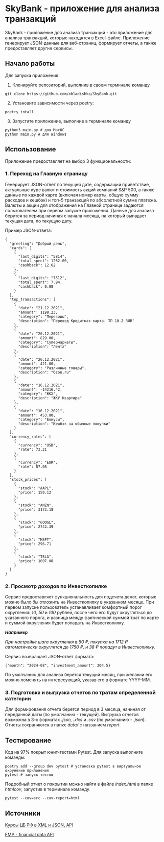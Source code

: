 # SkyBank - приложение для анализа транзакций

SkyBank - приложение для анализа транзакций - это приложение для анализа транзакций, которые находятся в Excel-файле. 
Приложение генерирует JSON-данные для веб-страниц, формирует отчеты, а также предоставляет другие сервисы.

## Начало работы

Для запуска приложения:

1. Клонируйте репозиторий, выполнив в своем терминале команду
```commandline
git clone https://github.com/obladishka/SkyBank.git
```
2. Установите зависимости через poetry:
```commandline
poetry intall
```
3. Запустите приложение, выполнив в терминале команду
```commandline
python3 main.py # для MacOC
python main.py # для Windows
```

## Использование
Приложение предоставляет на выбор 3 функциональности:

### 1. Переход на Главную страницу
Генерирует JSON-ответ по текущей дате, содержащий приветствие, актуальные курс валют и стоимость акций компаний S&P 500, 
а также данные по каждой карте (включая номер карты, общую сумму расходов и кешбэк) и топ-5 транзакций по абсолютной
сумме платежа. 
Валюты и акции для отображения на Главной странице задаются пользователем при первом запуске приложения. 
Данные для анализа берутся за период начиная с начала месяца, на который выпадает текущая дата, по текущую дату.

Пример JSON-ответа:
```commandline
{
  "greeting": "Добрый день",
  "cards": [
    {
      "last_digits": "5814",
      "total_spent": 1262.00,
      "cashback": 12.62
    },
    {
      "last_digits": "7512",
      "total_spent": 7.94,
      "cashback": 0.08
    }
  ],
  "top_transactions": [
    {
      "date": "21.12.2021",
      "amount": 1198.23,
      "category": "Переводы",
      "description": "Перевод Кредитная карта. ТП 10.2 RUR"
    },
    {
      "date": "20.12.2021",
      "amount": 829.00,
      "category": "Супермаркеты",
      "description": "Лента"
    },
    {
      "date": "20.12.2021",
      "amount": 421.00,
      "category": "Различные товары",
      "description": "Ozon.ru"
    },
    {
      "date": "16.12.2021",
      "amount": -14216.42,
      "category": "ЖКХ",
      "description": "ЖКУ Квартира"
    },
    {
      "date": "16.12.2021",
      "amount": 453.00,
      "category": "Бонусы",
      "description": "Кешбэк за обычные покупки"
    }
  ],
  "currency_rates": [
    {
      "currency": "USD",
      "rate": 73.21
    },
    {
      "currency": "EUR",
      "rate": 87.08
    }
  ],
  "stock_prices": [
    {
      "stock": "AAPL",
      "price": 150.12
    },
    {
      "stock": "AMZN",
      "price": 3173.18
    },
    {
      "stock": "GOOGL",
      "price": 2742.39
    },
    {
      "stock": "MSFT",
      "price": 296.71
    },
    {
      "stock": "TSLA",
      "price": 1007.08
    }
  ]
}
```
### 2. Просмотр доходов по Инвесткопилке
Сервис предоставляет функциональность для подсчета денег, которые можно было бы отложить на Инвесткопилку в указанном
месяце. При первом запуске пользователь устанавливает комфортный порог округления: *10*, *50* и *100* рублей, после
чего его будут округляться до указанного порога, и разница между фактической суммой трат по карте и суммой округления 
будет попадать на Инвесткопилку.

***Например***

*При настройке шага округления в 50 ₽, покупка на 1712 ₽ автоматически округлится до 1750 ₽, и 38 ₽ попадут 
в Инвесткопилку.*

Сервис возвращает JSON-ответ формата:
```commandline
{"month": "2024-08", "investment_amount": 204.5}
```
По умолчанию для анализа берется текущий месяц, при желании его можно поменять на интересующий, указав его в формате
YYYY-MM.
### 3. Подготовка и выгрузка отчетов по тратам определенной категории
Для формирования отчета берется период в 3 месяца, начиная от переданной даты (по умолчанию - текущей). Выгрузка отчетов
возможна в 3-х форматах *.json, .xlxs* и *.csv* (по умолчанию - *.json*). Отчеты сохраняются в папке *data/* 
с названием *report*.

## Тестирование
Код на 97% покрыт юнит-тестами Pytest. Для запуска выполните команды:
```commandline
poetry add --group dev pytest # установка pytest в виртуальное окружение приложения
pytest # запуск тестов
```
Подробный отчет о покрытии можно найти в файле *index.html* в папке *htmlcov*, запустив в терминале команду:
```commandline
pytest --cov=src --cov-report=html
```

## Источники
<a href="https://www.cbr-xml-daily.ru/">Курсы ЦБ РФ в XML и JSON, API</a>

[FMP - financial data API](https://site.financialmodelingprep.com/developer/docs)
